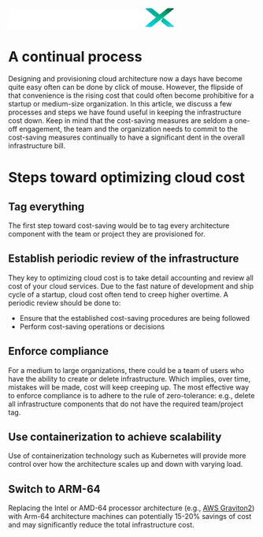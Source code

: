 ![LiquidXLogo.png](./img/LiquidXLogo.png)

# A continual process
Designing and provisioning cloud architecture now a days have become quite easy often can be done by click of mouse.  However, the flipside of that convenience is the rising cost that could often become prohibitive for a startup or medium-size organization.  In this article, we discuss a few processes and steps we have found useful in keeping the infrastructure cost down.  Keep in mind that the cost-saving measures are seldom a one-off engagement, the team and the organization needs to commit to the cost-saving measures continually to have a significant dent in the overall infrastructure bill.

# Steps toward optimizing cloud cost

## Tag everything
The first step toward cost-saving would be to tag every architecture component with the team or project they are provisioned for.

## Establish periodic review of the infrastructure
They key to optimizing cloud cost is to take detail accounting and review all cost of your cloud services.  Due to the fast nature of development and ship cycle of a startup, cloud cost often tend to creep higher overtime.  A periodic review should be done to:
- Ensure that the established cost-saving procedures are being followed
- Perform cost-saving operations or decisions

## Enforce compliance
For a medium to large organizations, there could be a team of users who have the ability to create or delete infrastructure.  Which implies, over time, mistakes will be made, cost will keep creeping up.  The most effective way to enforce compliance is to adhere to the rule of zero-tolerance: e.g., delete all infrastructure components that do not have the required team/project tag.

## Use containerization to achieve scalability
Use of containerization technology such as Kubernetes will provide more control over how the architecture scales up and down with varying load.

## Switch to ARM-64
Replacing the Intel or AMD-64 processor architecture (e.g., [AWS Graviton2](https://aws.amazon.com/ec2/graviton/)) with Arm-64 architecture machines can potentially 15-20% savings of cost and may significantly reduce the total infrastructure cost.